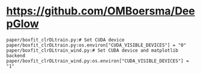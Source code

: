 # https://github.com/OMBoersma/DeepGlow

```console
paper/boxfit_clrDLtrain.py:# Set CUDA device
paper/boxfit_clrDLtrain.py:os.environ["CUDA_VISIBLE_DEVICES"] = "0"
paper/boxfit_clrDLtrain_wind.py:# Set CUDA device and matplotlib backend
paper/boxfit_clrDLtrain_wind.py:os.environ["CUDA_VISIBLE_DEVICES"] = "1"

```
